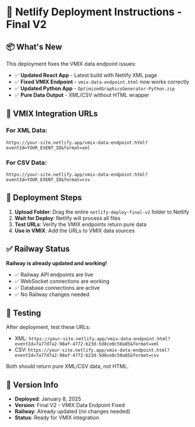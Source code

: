 # 🚀 Netlify Deployment Instructions - Final V2

## 📦 What's New

This deployment fixes the VMIX data endpoint issues:

- ✅ **Updated React App** - Latest build with Netlify XML page
- ✅ **Fixed VMIX Endpoint** - `vmix-data-endpoint.html` now works correctly
- ✅ **Updated Python App** - `OptimizedGraphicsGenerator-Python.zip`
- ✅ **Pure Data Output** - XML/CSV without HTML wrapper

## 🎯 VMIX Integration URLs

### For XML Data:
```
https://your-site.netlify.app/vmix-data-endpoint.html?eventId=YOUR_EVENT_ID&format=xml
```

### For CSV Data:
```
https://your-site.netlify.app/vmix-data-endpoint.html?eventId=YOUR_EVENT_ID&format=csv
```

## 🔧 Deployment Steps

1. **Upload Folder**: Drag the entire `netlify-deploy-final-v2` folder to Netlify
2. **Wait for Deploy**: Netlify will process all files
3. **Test URLs**: Verify the VMIX endpoints return pure data
4. **Use in VMIX**: Add the URLs to VMIX data sources

## ✅ Railway Status

**Railway is already updated and working!**
- ✅ Railway API endpoints are live
- ✅ WebSocket connections are working
- ✅ Database connections are active
- ✅ No Railway changes needed

## 🧪 Testing

After deployment, test these URLs:
- XML: `https://your-site.netlify.app/vmix-data-endpoint.html?eventId=7a77d7a2-98af-4772-b23d-5d8ce0c50a85&format=xml`
- CSV: `https://your-site.netlify.app/vmix-data-endpoint.html?eventId=7a77d7a2-98af-4772-b23d-5d8ce0c50a85&format=csv`

Both should return pure XML/CSV data, not HTML.

## 📅 Version Info

- **Deployed**: January 8, 2025
- **Version**: Final V2 - VMIX Data Endpoint Fixed
- **Railway**: Already updated (no changes needed)
- **Status**: Ready for VMIX integration

